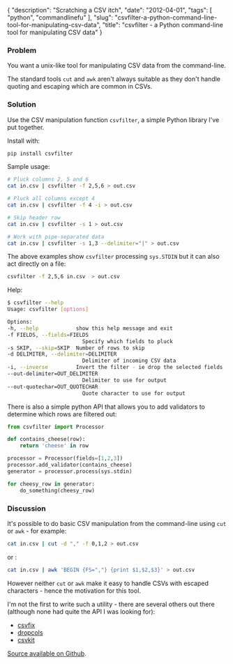 {
    "description": "Scratching a CSV itch",
    "date": "2012-04-01",
    "tags": [
        "python",
        "commandlinefu"
    ],
    "slug": "csvfilter-a-python-command-line-tool-for-manipulating-csv-data",
    "title": "csvfilter - a Python command-line tool for manipulating CSV data"
}

### Problem

You want a unix-like tool for manipulating CSV data from the
command-line.

The standard tools `cut` and `awk` aren't always suitable as they don't
handle quoting and escaping which are common in CSVs.

### Solution

Use the CSV manipulation function `csvfilter`, a simple Python library
I've put together.

Install with:

``` bash
pip install csvfilter
```

Sample usage:

``` bash
# Pluck columns 2, 5 and 6
cat in.csv | csvfilter -f 2,5,6 > out.csv

# Pluck all columns except 4
cat in.csv | csvfilter -f 4 -i > out.csv

# Skip header row
cat in.csv | csvfilter -s 1 > out.csv

# Work with pipe-separated data
cat in.csv | csvfilter -s 1,3 --delimiter="|" > out.csv
```

The above examples show `csvfilter` processing `sys.STDIN` but it can
also act directly on a file:

``` bash
csvfilter -f 2,5,6 in.csv  > out.csv
```

Help:

``` bash
$ csvfilter --help
Usage: csvfilter [options]

Options:
-h, --help            show this help message and exit
-f FIELDS, --fields=FIELDS
                        Specify which fields to pluck
-s SKIP, --skip=SKIP  Number of rows to skip
-d DELIMITER, --delimiter=DELIMITER
                        Delimiter of incoming CSV data
-i, --inverse         Invert the filter - ie drop the selected fields
--out-delimiter=OUT_DELIMITER
                        Delimiter to use for output
--out-quotechar=OUT_QUOTECHAR
                        Quote character to use for output
```

There is also a simple python API that allows you to add validators to
determine which rows are filtered out:

``` python
from csvfilter import Processor

def contains_cheese(row):
    return 'cheese' in row

processor = Processor(fields=[1,2,3])
processor.add_validator(contains_cheese)
generator = processor.process(sys.stdin)

for cheesy_row in generator:
    do_something(cheesy_row)
```

### Discussion

It's possible to do basic CSV manipulation from the command-line using
`cut` or `awk` - for example:

``` bash
cat in.csv | cut -d "," -f 0,1,2 > out.csv
```

or :

``` bash
cat in.csv | awk 'BEGIN {FS=","} {print $1,$2,$3}' > out.csv
```

However neither `cut` or `awk` make it easy to handle CSVs with escaped
characters - hence the motivation for this tool.

I'm not the first to write such a utility - there are several others out
there (although none had quite the API I was looking for):

-   [csvfix](https://bitbucket.org/neilb/csvfix/src)
-   [dropcols](http://pypi.python.org/pypi/dropcols)
-   [csvkit](https://github.com/onyxfish/csvkit)

[Source available on Github](http://github.com/codeinthehole/csvfilter).

